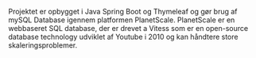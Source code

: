 Projektet er opbygget i Java Spring Boot og Thymeleaf og gør brug af mySQL Database igennem platformen PlanetScale.
PlanetScale er en webbaseret SQL database, der er drevet a Vitess som er en open-source database technology udviklet af Youtube i 2010 og kan håndtere store skaleringsproblemer.
